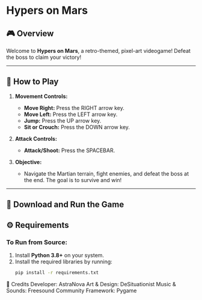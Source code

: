 # Hypers on Mars

## 🎮 Overview
Welcome to **Hypers on Mars**, a retro-themed, pixel-art videogame! Defeat the boss to claim your victory!

---

## 🚀 How to Play

1. **Movement Controls:**
   - **Move Right:** Press the RIGHT arrow key.
   - **Move Left:** Press the LEFT arrow key.
   - **Jump:** Press the UP arrow key.
   - **Sit or Crouch:** Press the DOWN arrow key.

2. **Attack Controls:**
   - **Attack/Shoot:** Press the SPACEBAR.

3. **Objective:**
   - Navigate the Martian terrain, fight enemies, and defeat the boss at the end. The goal is to survive and win!

---

## 💾 Download and Run the Game


## ⚙️ Requirements


### To Run from Source:
1. Install **Python 3.8+** on your system.
2. Install the required libraries by running:
   ```bash
   pip install -r requirements.txt


🖤 Credits
Developer: AstraNova
Art & Design: DeSituationist
Music & Sounds: Freesound Community
Framework: Pygame
